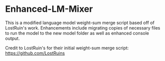 # Enhanced-LM-Mixer
This is a modified language model weight-sum merge script based off of LostRuin's work. Enhancements include migrating copies of necessary files to run the model to the new model folder as well as enhanced console output.

Credit to LostRuin's for their initial weight-sum merge script:
https://github.com/LostRuins
